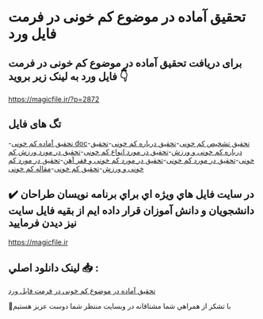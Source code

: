 # تحقیق آماده در موضوع کم خونی در فرمت فایل ورد

## برای دریافت تحقیق آماده در موضوع کم خونی در فرمت فایل ورد به لینک زیر بروید 👇

https://magicfile.ir/?p=2872

## تگ های فایل

-[تحقیق آماده کم خونی doc](https://magicfile.ir/product/%d8%aa%d8%ad%d9%82%db%8c%d9%82-%d8%a2%d9%85%d8%a7%d8%af%d9%87-%d8%af%d8%b1-%d9%85%d9%88%d8%b6%d9%88%d8%b9-%da%a9%d9%85-%d8%ae%d9%88%d9%86%db%8c/)-[تحقیق تشخیص کم خونی](https://magicfile.ir/product/%d8%aa%d8%ad%d9%82%db%8c%d9%82-%d8%a2%d9%85%d8%a7%d8%af%d9%87-%d8%af%d8%b1-%d9%85%d9%88%d8%b6%d9%88%d8%b9-%da%a9%d9%85-%d8%ae%d9%88%d9%86%db%8c/)-[تحقیق درباره کم خونی](https://magicfile.ir/product/%d8%aa%d8%ad%d9%82%db%8c%d9%82-%d8%a2%d9%85%d8%a7%d8%af%d9%87-%d8%af%d8%b1-%d9%85%d9%88%d8%b6%d9%88%d8%b9-%da%a9%d9%85-%d8%ae%d9%88%d9%86%db%8c/)-[تحقیق درباره کم خونی و ورزش](https://magicfile.ir/product/%d8%aa%d8%ad%d9%82%db%8c%d9%82-%d8%a2%d9%85%d8%a7%d8%af%d9%87-%d8%af%d8%b1-%d9%85%d9%88%d8%b6%d9%88%d8%b9-%da%a9%d9%85-%d8%ae%d9%88%d9%86%db%8c/)-[تحقیق در مورد انواع کم خونی](https://magicfile.ir/product/%d8%aa%d8%ad%d9%82%db%8c%d9%82-%d8%a2%d9%85%d8%a7%d8%af%d9%87-%d8%af%d8%b1-%d9%85%d9%88%d8%b6%d9%88%d8%b9-%da%a9%d9%85-%d8%ae%d9%88%d9%86%db%8c/)-[تحقیق در مورد ورزش کم خونی](https://magicfile.ir/product/%d8%aa%d8%ad%d9%82%db%8c%d9%82-%d8%a2%d9%85%d8%a7%d8%af%d9%87-%d8%af%d8%b1-%d9%85%d9%88%d8%b6%d9%88%d8%b9-%da%a9%d9%85-%d8%ae%d9%88%d9%86%db%8c/)-[تحقیق در مورد کم خونی](https://magicfile.ir/product/%d8%aa%d8%ad%d9%82%db%8c%d9%82-%d8%a2%d9%85%d8%a7%d8%af%d9%87-%d8%af%d8%b1-%d9%85%d9%88%d8%b6%d9%88%d8%b9-%da%a9%d9%85-%d8%ae%d9%88%d9%86%db%8c/)-[تحقیق در مورد کم خونی و فقر آهن](https://magicfile.ir/product/%d8%aa%d8%ad%d9%82%db%8c%d9%82-%d8%a2%d9%85%d8%a7%d8%af%d9%87-%d8%af%d8%b1-%d9%85%d9%88%d8%b6%d9%88%d8%b9-%da%a9%d9%85-%d8%ae%d9%88%d9%86%db%8c/)-[تحقیق در مورد کم خونی و ورزش](https://magicfile.ir/product/%d8%aa%d8%ad%d9%82%db%8c%d9%82-%d8%a2%d9%85%d8%a7%d8%af%d9%87-%d8%af%d8%b1-%d9%85%d9%88%d8%b6%d9%88%d8%b9-%da%a9%d9%85-%d8%ae%d9%88%d9%86%db%8c/)-[تحقیق کم خونی](https://magicfile.ir/product/%d8%aa%d8%ad%d9%82%db%8c%d9%82-%d8%a2%d9%85%d8%a7%d8%af%d9%87-%d8%af%d8%b1-%d9%85%d9%88%d8%b6%d9%88%d8%b9-%da%a9%d9%85-%d8%ae%d9%88%d9%86%db%8c/)-[مقاله کم خونی](https://magicfile.ir/product/%d8%aa%d8%ad%d9%82%db%8c%d9%82-%d8%a2%d9%85%d8%a7%d8%af%d9%87-%d8%af%d8%b1-%d9%85%d9%88%d8%b6%d9%88%d8%b9-%da%a9%d9%85-%d8%ae%d9%88%d9%86%db%8c/)

## ✔️ در سايت فايل هاي ويژه اي براي برنامه نويسان طراحان دانشجويان و دانش آموزان قرار داده ايم از بقيه فايل سايت نيز ديدن فرماييد

https://magicfile.ir


## لينک دانلود اصلي 📥 :

[تحقیق آماده در موضوع کم خونی در فرمت فایل ورد](https://magicfile.ir/product/%d8%aa%d8%ad%d9%82%db%8c%d9%82-%d8%a2%d9%85%d8%a7%d8%af%d9%87-%d8%af%d8%b1-%d9%85%d9%88%d8%b6%d9%88%d8%b9-%da%a9%d9%85-%d8%ae%d9%88%d9%86%db%8c/) 


🙏با تشکر از همراهي شما مشتاقانه در وبسایت منتظر شما دوست عزیز هستیم

